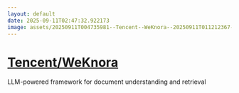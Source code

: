 ```yaml
---
layout: default
date: 2025-09-11T02:47:32.922173
image: assets/20250911T004735981--Tencent--WeKnora--20250911T011212367--cropped.png
---
```


# [Tencent/WeKnora](https://github.com/Tencent/WeKnora)

LLM-powered framework for document understanding and retrieval
